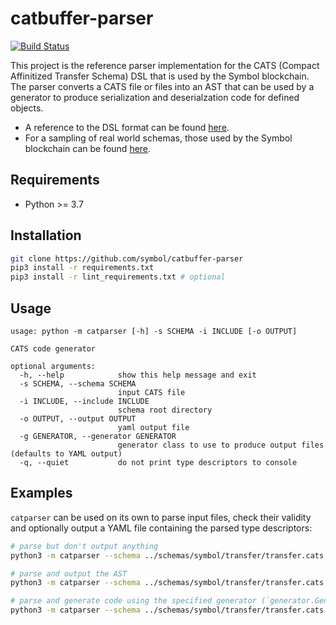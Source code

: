 # catbuffer-parser

[![Build Status](https://api.travis-ci.com/symbol/catbuffer-parser.svg?branch=main)](https://travis-ci.com/symbol/catbuffer-parser)

This project is the reference parser implementation for the CATS (Compact Affinitized Transfer Schema) DSL that is used by the Symbol blockchain. The parser converts a CATS file or files into an AST that can be used by a generator to produce serialization and deserialzation code for defined objects.

- A reference to the DSL format can be found [here](docs/cats_dsl.md).
- For a sampling of real world schemas, those used by the Symbol blockchain can be found [here](https://github.com/symbol/catbuffer-schemas).

## Requirements

* Python >= 3.7

## Installation

```bash
git clone https://github.com/symbol/catbuffer-parser
pip3 install -r requirements.txt
pip3 install -r lint_requirements.txt # optional
```

## Usage

```
usage: python -m catparser [-h] -s SCHEMA -i INCLUDE [-o OUTPUT]

CATS code generator

optional arguments:
  -h, --help            show this help message and exit
  -s SCHEMA, --schema SCHEMA
                        input CATS file
  -i INCLUDE, --include INCLUDE
                        schema root directory
  -o OUTPUT, --output OUTPUT
                        yaml output file
  -g GENERATOR, --generator GENERATOR
                        generator class to use to produce output files (defaults to YAML output)
  -q, --quiet           do not print type descriptors to console
```

## Examples

``catparser`` can be used on its own to parse input files, check their validity and optionally output a YAML file containing the parsed type descriptors:

```bash
# parse but don't output anything
python3 -m catparser --schema ../schemas/symbol/transfer/transfer.cats --include ../schemas/symbol --quiet

# parse and output the AST
python3 -m catparser --schema ../schemas/symbol/transfer/transfer.cats --include ../schemas/symbol

# parse and generate code using the specified generator (`generator.Generator`)
python3 -m catparser --schema ../schemas/symbol/transfer/transfer.cats --include ../schemas/symbol --generator generator.Generator
```
